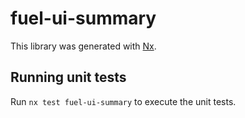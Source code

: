 # fuel-ui-summary

This library was generated with [Nx](https://nx.dev).

## Running unit tests

Run `nx test fuel-ui-summary` to execute the unit tests.
